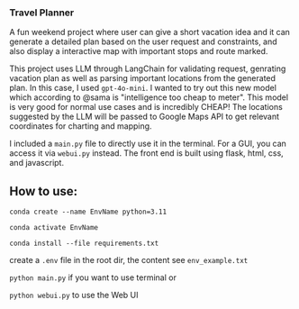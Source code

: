 ### Travel Planner

A fun weekend project where user can give a short vacation idea and it can generate a detailed plan based on the user request and constraints, and also display a interactive map with important stops and route marked.

This project uses LLM through LangChain for validating request, genrating vacation plan as well as parsing important locations from the generated plan. In this case, I used `gpt-4o-mini`. I wanted to try out this new model which according to @sama is "intelligence too cheap to meter". This model is very good for normal use cases and is incredibly CHEAP! The locations suggested by the LLM will be passed to Google Maps API to get relevant coordinates for charting and mapping.

I included a `main.py` file to directly use it in the terminal. For a GUI, you can access it via `webui.py` instead. The front end is built using flask, html, css, and javascript.

## How to use:

`conda create --name EnvName python=3.11`

`conda activate EnvName`

`conda install --file requirements.txt`

create a `.env` file in the root dir, the content see `env_example.txt`

`python main.py` if you want to use terminal or

`python webui.py` to use the Web UI